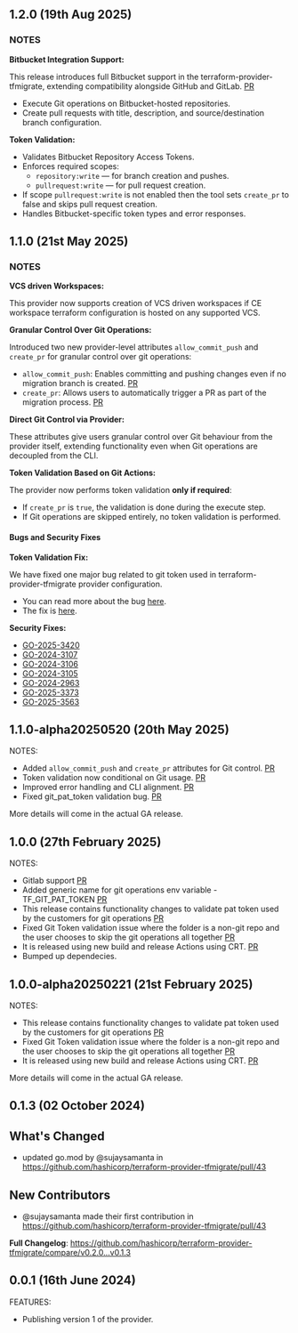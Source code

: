 ## 1.2.0 (19th Aug 2025)

### NOTES

**Bitbucket Integration Support:**

This release introduces full Bitbucket support in the terraform-provider-tfmigrate, extending compatibility alongside GitHub and GitLab. [PR](https://github.com/hashicorp/terraform-provider-tfmigrate/pull/176)

- Execute Git operations on Bitbucket-hosted repositories.
- Create pull requests with title, description, and source/destination branch configuration.  

**Token Validation:**

- Validates Bitbucket Repository Access Tokens.  
- Enforces required scopes:  
  - `repository:write` — for branch creation and pushes.  
  - `pullrequest:write` — for pull request creation.  
- If scope `pullrequest:write` is not enabled then the tool sets `create_pr` to false and skips pull request creation.
- Handles Bitbucket-specific token types and error responses.

## 1.1.0 (21st May 2025)

### NOTES

**VCS driven Workspaces:**

This provider now supports creation of VCS driven workspaces if CE workspace terraform configuration is hosted on any supported VCS.

**Granular Control Over Git Operations:**

Introduced two new provider-level attributes `allow_commit_push` and `create_pr` for granular control over git operations:

- `allow_commit_push`: Enables committing and pushing changes even if no migration branch is created. [PR](https://github.com/hashicorp/terraform-provider-tfmigrate/pull/125)
- `create_pr`: Allows users to automatically trigger a PR as part of the migration process. [PR](https://github.com/hashicorp/terraform-provider-tfmigrate/pull/125)

**Direct Git Control via Provider:**

These attributes give users granular control over Git behaviour from the provider itself, extending functionality even when Git operations are decoupled from the CLI.

**Token Validation Based on Git Actions:**

The provider now performs token validation **only if required**:

- If `create_pr` is `true`, the validation is done during the execute step.
- If Git operations are skipped entirely, no token validation is performed.

#### Bugs and Security Fixes

**Token Validation Fix:**

We have fixed one major bug related to git token used in terraform-provider-tfmigrate provider configuration.

- You can read more about the bug [here](https://github.com/hashicorp/terraform-provider-tfmigrate/issues/117).
- The fix is [here](https://github.com/hashicorp/terraform-provider-tfmigrate/pull/125).

**Security Fixes:**

- [GO-2025-3420](https://osv.dev/vulnerability/GO-2025-3420)
- [GO-2024-3107](https://osv.dev/vulnerability/GO-2024-3107)
- [GO-2024-3106](https://osv.dev/vulnerability/GO-2024-3106)
- [GO-2024-3105](https://osv.dev/vulnerability/GO-2024-3105)
- [GO-2024-2963](https://osv.dev/vulnerability/GO-2024-2963)
- [GO-2025-3373](https://osv.dev/vulnerability/GO-2025-3373)
- [GO-2025-3563](https://osv.dev/vulnerability/GO-2025-3563)

## 1.1.0-alpha20250520 (20th May 2025)

NOTES:

- Added `allow_commit_push` and `create_pr` attributes for Git control. [PR](https://github.com/hashicorp/terraform-provider-tfmigrate/pull/125)
- Token validation now conditional on Git usage. [PR](https://github.com/hashicorp/terraform-provider-tfmigrate/pull/125)
- Improved error handling and CLI alignment. [PR](https://github.com/hashicorp/terraform-provider-tfmigrate/pull/125)
- Fixed git_pat_token validation bug. [PR](https://github.com/hashicorp/terraform-provider-tfmigrate/pull/125)

More details will come in the actual GA release.

## 1.0.0 (27th February 2025)

NOTES:

- Gitlab support [PR](https://github.com/hashicorp/terraform-provider-tfmigrate/pull/53)
- Added generic name for git operations env variable - TF_GIT_PAT_TOKEN [PR](https://github.com/hashicorp/terraform-provider-tfmigrate/pull/53)
- This release contains functionality changes to validate pat token used by the customers for git operations [PR](https://github.com/hashicorp/terraform-provider-tfmigrate/pull/53)
- Fixed Git Token validation issue where the folder is a non-git repo and the user chooses to skip the git operations all together [PR](https://github.com/hashicorp/terraform-provider-tfmigrate/pull/81)
- It is released using new build and release Actions using CRT. [PR](https://github.com/hashicorp/terraform-provider-tfmigrate/pull/80)
- Bumped up dependecies.

## 1.0.0-alpha20250221 (21st February 2025)

NOTES:

- This release contains functionality changes to validate pat token used by the customers for git operations [PR](https://github.com/hashicorp/terraform-provider-tfmigrate/pull/53)
- Fixed Git Token validation issue where the folder is a non-git repo and the user chooses to skip the git operations all together [PR](https://github.com/hashicorp/terraform-provider-tfmigrate/pull/81)
- It is released using new build and release Actions using CRT. [PR](https://github.com/hashicorp/terraform-provider-tfmigrate/pull/80)

More details will come in the actual GA release.

## 0.1.3 (02 October 2024)

## What's Changed

- updated go.mod by @sujaysamanta in <https://github.com/hashicorp/terraform-provider-tfmigrate/pull/43>

## New Contributors

- @sujaysamanta made their first contribution in <https://github.com/hashicorp/terraform-provider-tfmigrate/pull/43>

**Full Changelog**: <https://github.com/hashicorp/terraform-provider-tfmigrate/compare/v0.2.0...v0.1.3>

## 0.0.1 (16th June 2024)

FEATURES:

- Publishing version 1 of the provider.
